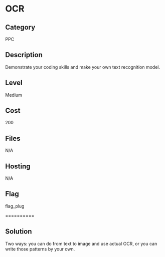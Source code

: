 # OCR

## Category
PPC

## Description
Demonstrate your coding skills and make your own text recognition model.

## Level
Medium

## Cost
200

## Files
N/A

## Hosting
N/A

## Flag
flag_plug

==========

## Solution
Two ways: you can do from text to image and use actual OCR, or you can write those patterns by your own.
